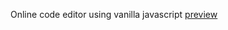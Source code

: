Online code editor using vanilla javascript
[preview](https://imrannazirmim.github.io/js-codepen_editor/)

